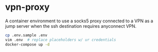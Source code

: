 # vpn-proxy

A container environment to use a socks5 proxy connected to a VPN as a jump server when the ssh destination requires anyconnect VPN.

```bash
cp .env.sample .env
vim .env  # replace placeholders w/ ur credentials
docker-compose up -d
```
